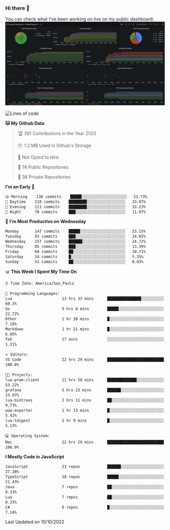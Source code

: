 ### Hi there 👋

<!--
**guicaulada/guicaulada** is a ✨ _special_ ✨ repository because its `README.md` (this file) appears on your GitHub profile.

Here are some ideas to get you started:

- 🔭 I’m currently working on ...
- 🌱 I’m currently learning ...
- 👯 I’m looking to collaborate on ...
- 🤔 I’m looking for help with ...
- 💬 Ask me about ...
- 📫 How to reach me: ...
- 😄 Pronouns: ...
- ⚡ Fun fact: ...
-->

You can check what I've been working on live on my public dashboard:
[![Grafana dashboard](./img/dashboard.png)](https://guicaulada.grafana.net/public-dashboards/e00f2ad838544b02826e8c075c05df45?orgId=1&refresh=30s)

<!--START_SECTION:waka-->
![Lines of code](https://img.shields.io/badge/From%20Hello%20World%20I%27ve%20Written-2.6%20million%20lines%20of%20code-blue)

**🐱 My Github Data** 

> 🏆 391 Contributions in the Year 2022
 > 
> 📦 1.2 MB Used in Github's Storage 
 > 
> 🚫 Not Opted to Hire
 > 
> 📜 74 Public Repositories 
 > 
> 🔑 38 Private Repositories  
 > 
**I'm an Early 🐤** 

```text
🌞 Morning    138 commits    █████░░░░░░░░░░░░░░░░░░░░   21.73% 
🌆 Daytime    210 commits    ████████░░░░░░░░░░░░░░░░░   33.07% 
🌃 Evening    211 commits    ████████░░░░░░░░░░░░░░░░░   33.23% 
🌙 Night      76 commits     ███░░░░░░░░░░░░░░░░░░░░░░   11.97%

```
📅 **I'm Most Productive on Wednesday** 

```text
Monday       147 commits    █████░░░░░░░░░░░░░░░░░░░░   23.15% 
Tuesday      93 commits     ███░░░░░░░░░░░░░░░░░░░░░░   14.65% 
Wednesday    157 commits    ██████░░░░░░░░░░░░░░░░░░░   24.72% 
Thursday     85 commits     ███░░░░░░░░░░░░░░░░░░░░░░   13.39% 
Friday       68 commits     ██░░░░░░░░░░░░░░░░░░░░░░░   10.71% 
Saturday     34 commits     █░░░░░░░░░░░░░░░░░░░░░░░░   5.35% 
Sunday       51 commits     ██░░░░░░░░░░░░░░░░░░░░░░░   8.03%

```


📊 **This Week I Spent My Time On** 

```text
⌚︎ Time Zone: America/Sao_Paulo

💬 Programming Languages: 
Lua                      13 hrs 33 mins      ███████████████░░░░░░░░░░   60.3% 
Go                       5 hrs 6 mins        █████░░░░░░░░░░░░░░░░░░░░   22.72% 
Other                    1 hr 36 mins        █░░░░░░░░░░░░░░░░░░░░░░░░   7.18% 
Markdown                 1 hr 21 mins        █░░░░░░░░░░░░░░░░░░░░░░░░   6.05% 
TeX                      17 mins             ░░░░░░░░░░░░░░░░░░░░░░░░░   1.31%

🔥 Editors: 
VS Code                  22 hrs 29 mins      █████████████████████████   100.0%

🐱‍💻 Projects: 
lua-prom-client          11 hrs 58 mins      █████████████░░░░░░░░░░░░   53.22% 
grafana                  5 hrs 23 mins       ██████░░░░░░░░░░░░░░░░░░░   23.97% 
lua-bintrees             2 hrs 11 mins       ██░░░░░░░░░░░░░░░░░░░░░░░   9.73% 
wow-exporter             1 hr 13 mins        █░░░░░░░░░░░░░░░░░░░░░░░░   5.42% 
lua-tdigest              1 hr 9 mins         █░░░░░░░░░░░░░░░░░░░░░░░░   5.13%

💻 Operating System: 
Mac                      22 hrs 29 mins      █████████████████████████   100.0%

```

**I Mostly Code in JavaScript** 

```text
JavaScript               23 repos            ██████░░░░░░░░░░░░░░░░░░░   27.38% 
TypeScript               18 repos            █████░░░░░░░░░░░░░░░░░░░░   21.43% 
Java                     7 repos             ██░░░░░░░░░░░░░░░░░░░░░░░   8.33% 
Lua                      7 repos             ██░░░░░░░░░░░░░░░░░░░░░░░   8.33% 
C#                       6 repos             █░░░░░░░░░░░░░░░░░░░░░░░░   7.14%

```



 Last Updated on 10/10/2022
<!--END_SECTION:waka-->
